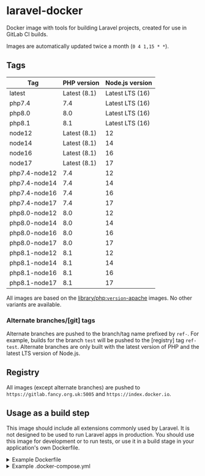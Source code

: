 laravel-docker
===

Docker image with tools for building Laravel projects, created for use in GitLab CI builds.

Images are automatically updated twice a month (`0 4 1,15 * *`).

Tags
---

Tag                 | PHP version   | Node.js version
--------------------|---------------|-------------------
latest              | Latest (8.1)  | Latest LTS (16)
php7.4              | 7.4           | Latest LTS (16)
php8.0              | 8.0           | Latest LTS (16)
php8.1              | 8.1           | Latest LTS (16)
node12              | Latest (8.1)  | 12
node14              | Latest (8.1)  | 14
node16              | Latest (8.1)  | 16
node17              | Latest (8.1)  | 17
php7.4-node12       | 7.4           | 12
php7.4-node14       | 7.4           | 14
php7.4-node16       | 7.4           | 16
php7.4-node17       | 7.4           | 17
php8.0-node12       | 8.0           | 12
php8.0-node14       | 8.0           | 14
php8.0-node16       | 8.0           | 16
php8.0-node17       | 8.0           | 17
php8.1-node12       | 8.1           | 12
php8.1-node14       | 8.1           | 14
php8.1-node16       | 8.1           | 16
php8.1-node17       | 8.1           | 17

All images are based on the [library/php:`version`-apache](https://github.com/docker-library/php) images. No other variants are available.

### Alternate branches/\[git\] tags

Alternate branches are pushed to the branch/tag name prefixed by `ref-`. For example, builds for the branch `test` will be pushed to the \[registry\] tag `ref-test`. Alternate branches are only built with the latest version of PHP and the latest LTS version of Node.js.

Registry
---

All images (except alternate branches) are pushed to `https://gitlab.fancy.org.uk:5005` and `https://index.docker.io`.

Usage as a build step
---

This image should include all extensions commonly used by Laravel. It is not designed to be used to run Laravel apps in production. You should use this image for development or to run tests, or use it in a build stage in your application's own Dockerfile.

<details><summary>Example Dockerfile</summary>

This Dockerfile updates the search path so you can run Artisan commands like `docker run --rm your-app-image artisan ...` (or `docker exec -it your-app-container artisan ...` to use an existing container).

```dockerfile
FROM gitlab.fancy.org.uk:5005/samuel/laravel-docker:latest as build

WORKDIR /app
COPY . /app

# Install Composer dependencies
RUN composer install

# Build static files
RUN npm install && \
    npm run production && \
    rm -rf node_modules

# Compile all Blade and Twig templates and cache routes
RUN php artisan view:cache && \
    # Remove the next two lines if you aren't using TwigBridge
    php artisan twig:lint && \
    php artisan twig:cache && \
    php artisan route:cache

FROM php:8.1-apache

# Install required PHP extensions
RUN curl -L -o /usr/local/bin/install-php-extensions https://github.com/mlocati/docker-php-extension-installer/releases/latest/download/install-php-extensions && \
    chmod +x /usr/local/bin/install-php-extensions && \
    # Only install extensions your app uses
    install-php-extensions pdo_mysql zip intl gd bz2 opcache gmp pcntl bcmath && \
    # Remove install-php-extension *in the same layer* as it isn't necessary to run the app
    rm /usr/local/bin/install-php-extensions

# Enable the headers and rewrite Apache extensions
RUN a2enmod headers && \
    a2enmod rewrite

WORKDIR /app
ENV PATH=/app:$PATH

# Copy files from the build stage and link the public directory
COPY --from=build /app /app
RUN rm -rf /var/www/html && \
    ln -s /app/public /var/www/html

VOLUME /app/storage
```

</details>

<details><summary>Example .docker-compose.yml</summary>

```yaml
version: '3'

services:
    db:
        image: mysql
        restart: always
        environment:
            MYSQL_DATABASE: laravel
            MYSQL_USER: laravel
            MYSQL_PASSWORD: laravel
            MYSQL_ROOT_PASSWORD: laravel
        networks:
            - internal_network
        volumes:
            - ./storage/database:/var/lib/mysql

    redis:
        image: redis:alpine
        restart: always
        networks:
            - internal_network
        volumes:
            - ./storage/redis:/data

    web:
        build: .
        restart: always
        depends_on:
            - db
            - redis
        networks:
            - external_network
            - internal_network
        ports:
            # [address]:[port]:80
            - "127.0.0.1:8080:80"
        volumes:
            - ./.env:/app/.env
            - ./bootstrap/cache:/app/bootstrap/cache
            - ./storage:/app/storage

    # Remove this service and uncomment the horizon service if you are using Laravel Horizon
    queue-worker:
        build: .
        restart: always
        command: artisan queue:work
        deploy:
            mode: replicated
            replicas: 8
        depends_on:
            - db
            - redis
        networks:
            - external_network
            - internal_network
        volumes:
            - ./.env:/app/.env
            - ./bootstrap/cache:/app/bootstrap/cache
            - ./storage:/app/storage

    # horizon:
    #     build: .
    #     restart: always
    #     command: artisan horizon
    #     depends_on:
    #         - db
    #         - redis
    #     networks:
    #         - external_network
    #         - internal_network
    #     volumes:
    #         - ./.env:/app/.env
    #         - ./bootstrap/cache:/app/bootstrap/cache
    #         - ./storage:/app/storage

    scheduler:
        build: .
        restart: always
        command: |
            echo "while [ true ]
            do
                ./artisan schedule:run --verbose --no-interaction &
                sleep 60
            done" | bash
        depends_on:
            - db
            - redis
        networks:
            - external_network
            - internal_network
        volumes:
            - ./.env:/app/.env
            - ./bootstrap/cache:/app/bootstrap/cache
            - ./storage:/app/storage

networks:
    external_network:
    internal_network:
        internal: true
```

</details>
